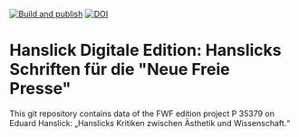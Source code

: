 [![Build and publish](https://github.com/Hanslick-Online/hsl-data-ct/actions/workflows/build.yml/badge.svg)](https://github.com/Hanslick-Online/hsl-data-ct/actions/workflows/build.yml) 
[![DOI](https://zenodo.org/badge/DOI/10.5281/zenodo.8033446.svg)](https://doi.org/10.5281/zenodo.8033446)

# Hanslick Digitale Edition: Hanslicks Schriften für die "Neue Freie Presse"

This git repository contains data of the FWF edition project P 35379 on Eduard Hanslick: „Hanslicks Kritiken zwischen Ästhetik und Wissenschaft.“
